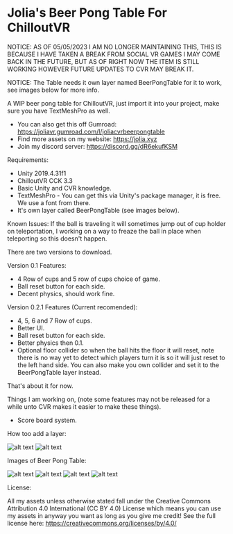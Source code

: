 # Jolia's Beer Pong Table For ChilloutVR

NOTICE: AS OF 05/05/2023 I AM NO LONGER MAINTAINING THIS, THIS IS BECAUSE I HAVE TAKEN A BREAK FROM SOCIAL VR GAMES I MAY COME BACK IN THE FUTURE, BUT AS OF RIGHT NOW THE ITEM IS STILL WORKING HOWEVER FUTURE UPDATES TO CVR MAY BREAK IT.

NOTICE: The Table needs it own layer named BeerPongTable for it to work, see images below for more info.

A WIP beer pong table for ChilloutVR, just import it into your project, make sure you have TextMeshPro as well.

- You can also get this off Gumroad: https://joliavr.gumroad.com/l/joliacvrbeerpongtable
- Find more assets on my website: https://jolia.xyz
- Join my discord server: https://discord.gg/dR6ekufKSM

Requirements:
- Unity 2019.4.31f1
- ChilloutVR CCK 3.3
- Basic Unity and CVR knowledge.
- TextMeshPro - You can get this via Unity's package manager, it is free. We use a font from there.
- It's own layer called BeerPongTable (see images below).

Known Issues: 
If the ball is traveling it will sometimes jump out of cup holder on teleportation, I working on a way to freaze the ball in place when teleporting so this doesn't happen.

There are two versions to download.

Version 0.1 Features:
- 4 Row of cups and 5 row of cups choice of game.
- Ball reset button for each side.
- Decent physics, should work fine.

Version 0.2.1 Features (Current recomended): 
- 4, 5, 6 and 7 Row of cups.
- Better UI.
- Ball reset button for each side.
- Better physics then 0.1.
- Optional floor collider so when the ball hits the floor it will reset, note there is no way yet to detect which players turn it is so it will just reset to the left hand side. You can also make you own collider and set it to the BeerPongTable layer instead.

That's about it for now.

Things I am working on, (note some features may not be released for a while unto CVR makes it easier to make these things).

- Score board system.

How too add a layer:

![alt text](https://i.imgur.com/94PIMjT.jpg)
![alt text](https://i.imgur.com/quC6Dhb.jpg)

Images of Beer Pong Table:

![alt text](https://i.imgur.com/Im96l8w.jpg)
![alt text](https://i.imgur.com/Kmuh6f6.jpg)
![alt text](https://i.imgur.com/qg7lBhi.jpg)
![alt text](https://i.imgur.com/Cns9kXB.jpg)


License:

All my assets unless otherwise stated fall under the Creative Commons Attribution 4.0 International (CC BY 4.0) License which means you can use my assets in anyway you want as long as you give me credit! See the full license here: https://creativecommons.org/licenses/by/4.0/
